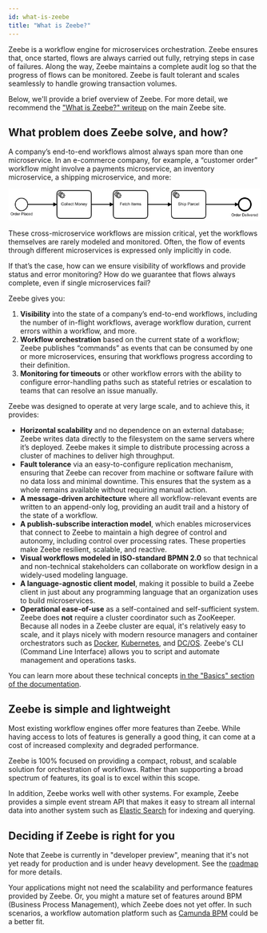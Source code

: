 ```yaml
---
id: what-is-zeebe
title: "What is Zeebe?"
---
```


Zeebe is a workflow engine for microservices orchestration. Zeebe ensures that, once started, flows are always carried out fully, retrying steps in case of failures. Along the way, Zeebe maintains a complete audit log so that the progress of flows can be monitored. Zeebe is fault tolerant and scales seamlessly to handle growing transaction volumes.

Below, we'll provide a brief overview of Zeebe. For more detail, we recommend the ["What is Zeebe?" writeup](https://zeebe.io/what-is-zeebe) on the main Zeebe site.

## What problem does Zeebe solve, and how?
A company’s end-to-end workflows almost always span more than one microservice. In an e-commerce company, for example, a “customer order” workflow might involve a payments microservice, an inventory microservice, a shipping microservice, and more:

![order-process](assets/order-process.png)

These cross-microservice workflows are mission critical, yet the workflows themselves are rarely modeled and monitored. Often, the flow of events through different microservices is expressed only implicitly in code.

If that’s the case, how can we ensure visibility of workflows and provide status and error monitoring? How do we guarantee that flows always complete, even if single microservices fail?

Zeebe gives you:

1. **Visibility** into the state of a company’s end-to-end workflows, including the number of in-flight workflows, average workflow duration, current errors within a workflow, and more.
2. **Workflow orchestration** based on the current state of a workflow; Zeebe publishes “commands” as events that can be consumed by one or more microservices, ensuring that workflows progress according to their definition.
3. **Monitoring for timeouts** or other workflow errors with the ability to configure error-handling paths such as stateful retries or escalation to teams that can resolve an issue manually.

Zeebe was designed to operate at very large scale, and to achieve this, it provides:

* **Horizontal scalability** and no dependence on an external database; Zeebe writes data directly to the filesystem on the same servers where it’s deployed. Zeebe makes it simple to distribute processing across a cluster of machines to deliver high throughput.
* **Fault tolerance** via an easy-to-configure replication mechanism, ensuring that Zeebe can recover from machine or software failure with no data loss and minimal downtime. This ensures that the system as a whole remains available without requiring manual action.
* **A message-driven architecture** where all workflow-relevant events are written to an append-only log, providing an audit trail and a history of the state of a workflow.
* **A publish-subscribe interaction model**, which enables microservices that connect to Zeebe to maintain a high degree of control and autonomy, including control over processing rates. These properties make Zeebe resilient, scalable, and reactive.
* **Visual workflows modeled in ISO-standard BPMN 2.0** so that technical and non-technical stakeholders can collaborate on workflow design in a widely-used modeling language.
* **A language-agnostic client model**, making it possible to build a Zeebe client in just about any programming language that an organization uses to build microservices.
* **Operational ease-of-use** as a self-contained and self-sufficient system. Zeebe does **not** require a cluster coordinator such as ZooKeeper. Because all nodes in a Zeebe cluster are equal, it's relatively easy to scale, and it plays nicely with modern resource managers and container orchestrators such as [Docker](https://www.docker.com/), [Kubernetes](https://kubernetes.io/), and [DC/OS](https://dcos.io/). Zeebe's CLI (Command Line Interface) allows you to script and automate management and operations tasks.

You can learn more about these technical concepts [in the "Basics" section of the documentation](../basics/index.md).

## Zeebe is simple and lightweight

Most existing workflow engines offer more features than Zeebe. While having access to lots of features is generally a good thing, it can come at a cost of increased complexity and degraded performance.

Zeebe is 100% focused on providing a compact, robust, and scalable solution for orchestration of workflows. Rather than supporting a broad spectrum of features, its goal is to excel within this scope.

In addition, Zeebe works well with other systems. For example, Zeebe provides a simple event stream API that makes it easy to stream all internal data into another system such as [Elastic Search](https://www.elastic.co/) for indexing and querying.

## Deciding if Zeebe is right for you

Note that Zeebe is currently in "developer preview", meaning that it's not yet ready for production and is under heavy development. See the [roadmap](https://zeebe.io/roadmap/) for more details.

Your applications might not need the scalability and performance features provided by Zeebe. Or, you might a mature set of features around BPM (Business Process Management), which Zeebe does not yet offer. In such scenarios, a workflow automation platform such as [Camunda BPM](https://camunda.org) could be a better fit.

